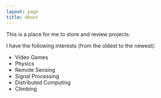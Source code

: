 ```yaml
---
layout: page
title: About
---
```


This is a place for me to store and review projects.

I have the following interests (from the oldest to the newest):

- Video Games
- Physics
- Remote Sensing
- Signal Processing
- Distributed Computing
- Climbing
